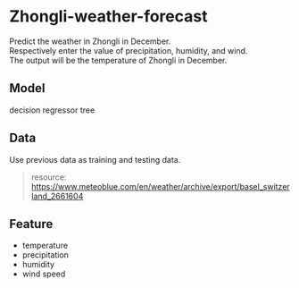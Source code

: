 # Zhongli-weather-forecast
Predict the weather in Zhongli in December.<br>
Respectively enter the value of precipitation, humidity, and wind.<br>
The output will be the temperature of Zhongli in December.

## Model
decision regressor tree

## Data
Use previous data as training and testing data.<br>
>resource: https://www.meteoblue.com/en/weather/archive/export/basel_switzerland_2661604<br>


## Feature
* temperature
* precipitation
* humidity
* wind speed
